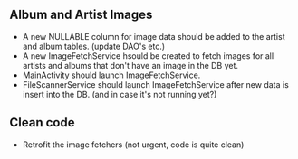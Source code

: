 Album and Artist Images
--
* A new NULLABLE column for image data should be added to the artist and
  album tables. (update DAO's etc.)
* A new ImageFetchService hsould be created to fetch images for all artists
  and albums that don't have an image in the DB yet.
* MainActivity should launch ImageFetchService.
* FileScannerService should launch ImageFetchService after new data is
  insert into the DB. (and in case it's not running yet?)

Clean code
--
* Retrofit the image fetchers (not urgent, code is quite clean)
